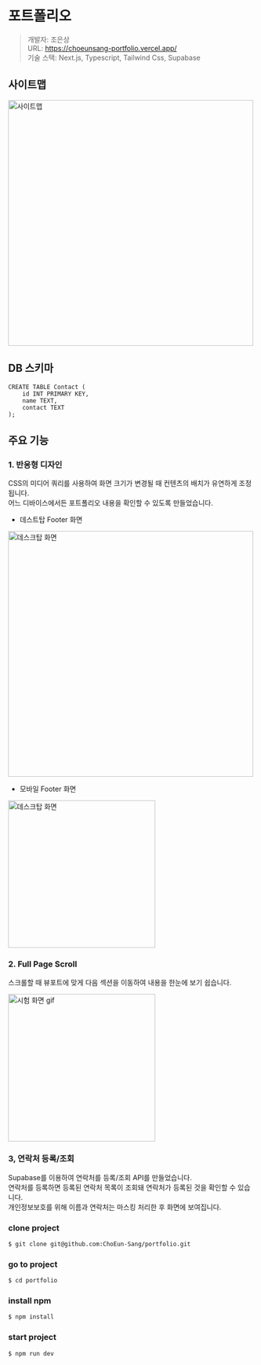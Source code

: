 # 포트폴리오
> 개발자: 조은상 \
> URL: https://choeunsang-portfolio.vercel.app/ \
> 기술 스택: Next.js, Typescript, Tailwind Css, Supabase


## 사이트맵
<img width="500" alt="사이트맵" src="https://github.com/ChoEun-Sang/portfolio/assets/128155681/19f14ade-5670-4edb-9fa3-df504949ac63">

## DB 스키마
```
CREATE TABLE Contact (
    id INT PRIMARY KEY,
    name TEXT,
    contact TEXT
);
```

## 주요 기능

### 1. 반응형 디자인
CSS의 미디어 쿼리를 사용하여 화면 크기가 변경될 때 컨텐츠의 배치가 유연하게 조정됩니다.  \
어느 디바이스에서든 포트폴리오 내용을 확인할 수 있도록 만들었습니다.

- 데스트탑 Footer 화면

<img width="500" alt="데스크탑 화면" src="https://github.com/ChoEun-Sang/portfolio/assets/128155681/79c22420-d06f-4b94-bf1a-3585bfcb1c66">

- 모바일 Footer 화면
  
<img width="300" alt="데스크탑 화면" src="https://github.com/ChoEun-Sang/portfolio/assets/128155681/423ff7b0-25f7-4857-9076-8a8e21bddbaf">

### 2. Full Page Scroll
스크롤할 때 뷰포트에 맞게 다음 섹션을 이동하여 내용을 한눈에 보기 쉽습니다.

<img src="https://github.com/ChoEun-Sang/portfolio/assets/128155681/dc1e72d7-8d00-44b6-88bb-3f144c0660b6" alt="시험 화면 gif" width="300">

### 3, 연락처 등록/조회
Supabase를 이용하여 연락처를 등록/조회 API를 만들었습니다. \
연락처를 등록하면 등록된 연락처 목록이 조회돼 연락처가 등록된 것을 확인할 수 있습니다. \
개인정보보호를 위해 이름과 연락처는 마스킹 처리한 후 화면에 보여집니다. 

### clone project

```bash
$ git clone git@github.com:ChoEun-Sang/portfolio.git
```

### go to project
```bash
$ cd portfolio
```
### install npm
```bash
$ npm install
```
### start project
```bash
$ npm run dev
```
